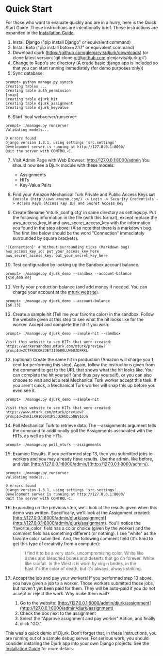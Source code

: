 Quick Start
===========
For those who want to evaluate quickly and are in a hurry, here is the Quick
Start Guide. These instructions are intentionally brief. These instructions are expanded in the [Installation Guide](https://github.com/glenjarvis/djurk/wiki/Installation-Guide).

1. Install Django ("pip install Django" or equivalent command)
2. Install Boto ("pip install boto==2.1.1" or equivalent command)
3. Download djurk (https://github.com/glenjarvis/djurk/downloads)
   (or clone latest version: 'git clone git@github.com:glenjarvis/djurk.git')
4. Change to Repo's src directory
   (A crude basic django app is included so that you can start running immediately (for demo purposes only))
5. Sync database:
```
prompt> python manage.py syncdb  
Creating tables ...  
Creating table auth_permission  
[snip]  
Creating table djurk_hit  
Creating table djurk_assignment  
Creating table djurk_keyvalue
```
6. Start local webserver/runserver:
```
prompt> ./manage.py runserver
Validating models...

0 errors found
Django version 1.3.1, using settings 'src.settings'
Development server is running at http://127.0.0.1:8000/
Quit the server with CONTROL-C. 
```
7. Visit Admin Page with Web Browser:
    http://127.0.0.1:8000/admin
    You should now see a Djurk module with these models:
    * Assignments
    * HITs
    * Key-Value Pairs
8. Find your Amazon Mechanical Turk Private and Public Access Keys
`AWS Console (http://aws.amazon.com/) -> Login -> Security Credentials -> Access Keys (Access Key ID) and Secret Access Key`

9. Create filename 'mturk_config.cfg' in same directory as settings.py. Put
      the following information in the file (with this format), except replace the aws_access_key_id and aws_secret_access_key with the information you found in the step above. (Also note that there is a markdown bug. The first line below should be the word "Connection" immediately surrounded by square brackets).
```
'[Connection]' # Without surrounding ticks (Markdown bug)  
aws_access_key_id: put_your_access_key_here  
aws_secret_access_key: put_your_secret_key_here    
```
10. Test configuration by looking up the Sandbox account balance.
```
prompt> ./manage.py djurk_demo --sandbox --account-balance  
[$10,000.00]
```
11. Verify your production balance (and add money if needed. You can charge your account at the [mturk website](https://requester.mturk.com/mturk/youraccount)).
```
prompt> ./manage.py djurk_demo --account-balance  
[$6.23]
```
12. Create a sample hit (Tell me your favorite color) in the sandbox. Follow the website given at this step to see what the hit looks like for the worker. Accept and complete the hit if you wish:
```
prompt> ./manage.py djurk_demo --sample-hit --sandbox

Visit this website to see HITs that were created:  
https://workersandbox.mturk.com/mturk/preview?groupId=2CTFK0COK2JET3I0600LUW6OZDFRKL
```
13. (optional) Create the same hit in production (Amazon will charge you 1 cent
for performing this step). Again, follow the instructions given from the command to get to the URL that shows what the hit looks like. You can complete the hit yourself (and thus pay yourself), or you can also choose to wait and let a real Mechanical Turk worker accept this task. If you aren't quick, a Mechanical Turk worker will snap this up before you even see it.
```
prompt> ./manage.py djurk_demo --sample-hit

Visit this website to see HITs that were created:
https://www.mturk.com/mturk/preview?groupId=2VKILKH1Q6SVIPSJU2HUDL5OBV10JG
```
14. Poll Mechanical Turk to retrieve data. The --assignments argument tells the command to additionally poll the Assignments associated with the HITs, as well as the HITs.
```
prompt> ./manage.py poll_mturk --assignments
```
15. Examine Results. If you performed step 13, then you submitted jobs to
workers and you may already have results. Use the admin, like before, and visit
[http://127.0.0.1:8000/admin/](http://127.0.0.1:8000/admin/).
```
prompt> ./manage.py runserver  
Validating models...  

0 errors found  
Django version 1.3.1, using settings 'src.settings'  
Development server is running at http://127.0.0.1:8000/  
Quit the server with CONTROL-C.  
```
16. Expanding on the previous step, we'll look at the results given when this demo was written. Specifically, we'll look at the Assignment created: [http://127.0.0.1:8000/admin/djurk/assignment](http://127.0.0.1:8000/admin/djurk/assignment). You'll notice the 'favorite_color' field has a color choice (given by the worker) and the comment field has something different (or nothing). I see "white" as the favorite color submitted. And, the following comment field (It's hard to get this type of creativity from a computer):

    > I find it to be a very stark, uncompromising color. White like  
    > ashes and bleached bones and deserts that go on forever. White  
    > like rainfall. In the West it is worn by virgin brides, in the  
    > East it's the color of death, but it's always, always striking.

17. Accept the job and pay your workers! If you performed step 13 above, you have given a job to a
worker.  Those workers submitted those jobs, but haven't yet been paid for
them. They will be auto-paid if you do not accept or reject the work. Why make
them wait?
    1. Go to the website: [http://127.0.0.1:8000/admin/djurk/assignment](http://127.0.0.1:8000/admin/djurk/assignment)
    2. Check the box next to the assignment
    3. Select the "Approve assignment and pay worker" Action, and finally
    4. click "GO."


This was a quick demo of Djurk. Don't forget that, in these instructions, you are running out of a sample debug server. For serious work, you should consider installing the Djurk app into your own Django projects. See the [Installation Guide](https://github.com/glenjarvis/djurk/wiki/Installation-Guide) for more details.
